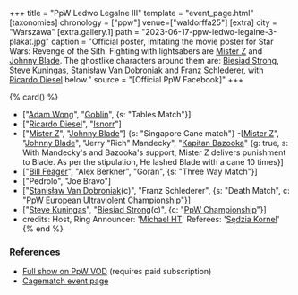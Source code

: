 +++
title = "PpW Ledwo Legalne III"
template = "event_page.html"
[taxonomies]
chronology = ["ppw"]
venue=["waldorffa25"]
[extra]
city = "Warszawa"
[extra.gallery.1]
path = "2023-06-17-ppw-ledwo-legalne-3-plakat.jpg"
caption = "Official poster, imitating the movie poster for Star Wars: Revenge of the Sith. Fighting with lightsabers are [Mister Z](@/w/mister-z.md) and [Johnny Blade](@/w/johnny-blade.md). The ghostlike characters around them are: [Biesiad Strong](@/w/biesiad.md), [Steve Kuningas](@/w/steve-kuningas.md), [Stanisław Van Dobroniak](@/w/stanislaw-van-dobroniak.md) and Franz Schlederer, with [Ricardo Diesel](@/w/ricardo-diesel.md) below."
source = "[Official PpW Facebook]"
+++

{% card() %}
- ["[Adam Wong](@/w/adam-wong.md)", "[Goblin](@/w/goblin.md)", {s: "Tables Match"}]
- ["[Ricardo Diesel](@/w/ricardo-diesel.md)", "[Isnorr](@/w/isnorr.md)"]
- ["[Mister Z](@/w/mister-z.md)", "[Johnny Blade](@/w/johnny-blade.md)"]
{s: "Singapore Cane match"}
-[[Mister Z](@/w/mister-z.md)", "[Johnny Blade](@/w/johnny-blade.md)", "Jerry "Rich" Mandecky", "[Kapitan Bazooka](@/w-kapitan-bazooka.md)"
{g: true, s: With Mandecky's and Bazooka's support, Mister Z delivers punishment to Blade. As per the stipulation, He lashed Blade with a cane 10 times}]
- ["[Bill Feager](@/w/feager.md)", "Alex Berkner", "Goran", {s: "Three Way Match"}]
- ["Pedrolo", "Joe Bravo"]
- ["[Stanisław Van Dobroniak](@/w/stanislaw-van-dobroniak.md)(c)", "Franz Schlederer",
  {s: "Death Match", c: "[PpW European Ultraviolent Championship](@/o/ppw.md#championships)"}]
- ["[Steve Kuningas](@/w/steve-kuningas.md)", "[Biesiad Strong](@/w/biesiad.md)(c)",
  {c: "[PpW Championship](@/o/ppw.md#championships)"}]
- credits:
    Host, Ring Announcer: '[Michael HT](@/w/michael-ht.md)'
    Referees: '[Sędzia Kornel](@/w/sedzia-kornel.md)'
{% end %}

### References
* [Full show on PpW VOD](https://ppw-ewenementpl.vhx.tv/ppw-full-shows-dvd-version/season:2/videos/ledwo-legalne-3-23-full-show-definitive-edition) (requires paid subscription)
* [Cagematch event page](https://www.cagematch.net/?id=1&nr=382939)
